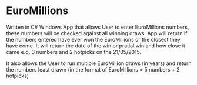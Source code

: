 # EuroMillions
Written in C# Windows App that allows User to enter EuroMillions numbers, these numbers will be checked against all winning draws. App will return if the numbers entered have ever won the EuroMillions or the closest they have come. It will return the date of the win or pratial win and how close it came e.g. 3 numbers and 2 hotpicks on the 21/05/2015.

It also allows the User to run multiple EuroMillion draws (in years) and return the numbers least drawn (in the format of EuroMillions = 5 numbers + 2 hotpicks)
